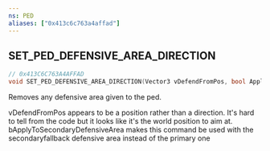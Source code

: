 ```yaml
---
ns: PED
aliases: ["0x413c6c763a4affad"]
---
```

## SET_PED_DEFENSIVE_AREA_DIRECTION

```c
// 0x413C6C763A4AFFAD
void SET_PED_DEFENSIVE_AREA_DIRECTION(Vector3 vDefendFromPos, bool ApplyToSecondaryDefensiveArea);
```

Removes any defensive area given to the ped.

vDefendFromPos appears to be a position rather than a direction. It's hard to tell from the code but it looks like it's the world position to aim at. bApplyToSecondaryDefensiveArea makes this command be used with the secondaryfallback defensive area instead of the primary one


